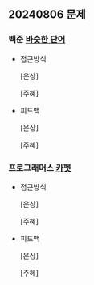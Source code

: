 ## 20240806 문제

### 백준 [바슷한 단어](https://xn--acmicpc-ny1a.net/problem/2607)

- 접근방식

  [은상]
  
  [주혜] 
  

- 피드백

  [은상]
  
  [주혜]


### 프로그래머스 [카펫](https://school.programmers.co.kr/learn/courses/30/lessons/42842)

- 접근방식

  [은상]

  [주혜]
  
- 피드백

  [은상]
  
  [주혜]
  
  
